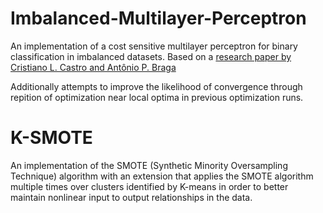 # Imbalanced-Multilayer-Perceptron
An implementation of a cost sensitive multilayer perceptron for binary classification in imbalanced datasets. Based on a [research paper by Cristiano L. Castro and Antônio P. Braga](https://ieeexplore.ieee.org/stamp/stamp.jsp?arnumber=6469237)  

Additionally attempts to improve the likelihood of convergence through repition of optimization near local optima in previous optimization runs. 

# K-SMOTE
An implementation of the SMOTE (Synthetic Minority Oversampling Technique) algorithm with an extension that applies the SMOTE algorithm multiple times over clusters identified by K-means in order to better maintain nonlinear input to output relationships in the data.
